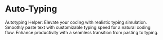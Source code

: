 # Auto-Typing
Autotyping Helper: Elevate your coding with realistic typing simulation. Smoothly paste text with customizable typing speed for a natural coding flow. Enhance productivity with a seamless transition from pasting to typing.
